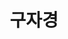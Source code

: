 ---
layout: hubs
key: Q12585524
title: 구자경
name: 구자경
image: 
description: 대한민국의 기업인
score: 3.978003978003978e-05
degree: 4
---